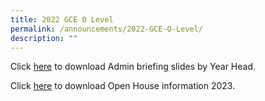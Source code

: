 ```yaml
---
title: 2022 GCE O Level
permalink: /announcements/2022-GCE-O-Level/
description: ""
---
```

Click [here](\files\Announcements\2022Oadminbrief.pdf) to download Admin briefing slides by Year Head.

Click [here](\files\Announcements\2022Oopenhouse.pdf) to download Open House information 2023.